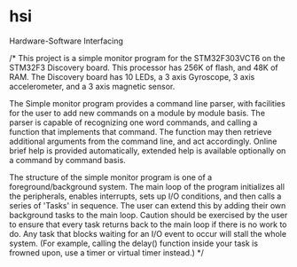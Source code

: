 # hsi
Hardware-Software Interfacing

/*
This project is a simple monitor program for the STM32F303VCT6 on the
STM32F3 Discovery board.  This processor has 256K of flash, and 48K of
RAM. The Discovery board has 10 LEDs, a 3 axis Gyroscope, 3 axis
accelerometer, and a 3 axis magnetic sensor.

The Simple monitor program provides a command line parser, with
facilities for the user to add new commands on a module by module
basis.  The parser is capable of recognizing one word commands, and
calling a function that implements that command.  The function may
then retrieve additional arguments from the command line, and act
accordingly.  Online brief help is provided automatically, extended
help is available optionally on a command by command basis.

The structure of the simple monitor program is one of a
foreground/background system.  The main loop of the program
initializes all the peripherals, enables interrupts, sets up I/O
conditions, and then calls a series of 'Tasks' in sequence.  The user
can extend this by adding their own background tasks to the main loop.
Caution should be exercised by the user to ensure that every task
returns back to the main loop if there is no work to do. Any task that
blocks waiting for an I/O event to occur will stall the whole
system. (For example, calling the delay() function inside your task is
frowned upon, use a timer or virtual timer instead.)
*/
